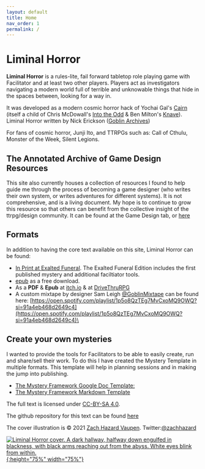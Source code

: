 ```yaml
---
layout: default
title: Home
nav_order: 1
permalink: /
---
```

# Liminal Horror
**Liminal Horror**  is a rules-lite, fail forward tabletop role playing game with Facilitator and at least two other players. Players act as investigators navigating a modern world full of terrible and unknowable things that hide in the spaces between, looking for a way in.

It was developed as a modern cosmic horror hack of Yochai Gal's [Cairn](https://yochaigal.itch.io/cairn) (itself a child of Chris McDowall's [Into the Odd](https://chrismcdee.itch.io/) & Ben Milton's [Knave](https://questingbeast.itch.io/knave)). Liminal Horror written by Nick Erickson ([Goblin Archives](https://twitter.com/goblin_archives))

For fans of cosmic horror, Junji Ito, and TTRPGs such as: Call of Cthulu, Monster of the Week, Silent Legions.

## The Annotated Archive of Game Design Resources
This site also currently houses a collection of resources I found to help guide me through the process of becoming a game designer (who writes their own system, or writes adventures for different systems). It is not comprehensive, and is a living document. My hope is to continue to grow this resource so that others can benefit from the collective insight of the ttrpg/design community. It can be found at the Game Design tab, or [here](https://goblinarchives.github.io/LiminalHorror/Game%20Design/)

## Formats
In addition to having the core text available on this site, Liminal Horror can be found:
- [In Print at Exalted Funeral](https://www.exaltedfuneral.com/products/liminal-horror-pdf). The Exalted Funeral Edition includes the first published mystery and additional faciltiator tools.
- [epub](https://drive.google.com/file/d/10f8Q4jC3yQdbTUKx1DqIaHXEkdBWw-Cg/view?usp=sharing) as a free download.
- As a **PDF** & **Epub** at [itch.io](https://goblinarchives.itch.io/liminal-horror) & at [DriveThruRPG](https://www.drivethrurpg.com/product/366656/Liminal-Horror)
- A custom mixtape by designer Sam Leigh [@GoblinMixtape](https://twitter.com/GoblinMixtape) can be found here: [https://open.spotify.com/playlist/1p5o8QzTEg7MvCxoMQ9OWQ?si=91a4eb468d2649c4](https://open.spotify.com/playlist/1p5o8QzTEg7MvCxoMQ9OWQ?si=91a4eb468d2649c4)\

## Create your own mysteries
I wanted to provide the tools for Facilitators to be able to easily create, run and share/sell their work. To do this I have created the Mystery Template in multiple formats. This template will help in planning sessions and in making the jump into publishing.
- [The Mystery Framework Google Doc Template:](https://docs.google.com/document/d/1h2KVL4owTgfal60nbN-mRa6s4G8cDm147gWiV95vNfw/edit#)
- [The Mystery Framework Markdown Template](https://drive.google.com/file/d/1dmfrjCKd3lPRWi0ZU1C8-p_K7TnM7rZa/view?usp=sharing)

The full text is licensed under [CC-BY-SA 4.0](https://creativecommons.org/licenses/by-sa/4.0/).

The github repository for this text can be found [here](https://github.com/GoblinArchives/LiminalHorror)

The cover illustration is © 2021 [Zach Hazard Vaupen](https://emo-sludge.com/). Twitter:[@zachhazard](https://twitter.com/zachhazard)


<p></p>

[![Liminal Horror cover. A dark hallway, halfway down engulfed in blackness, with black arms reaching out from the abyss. White eyes blink from within.](/LiminalHorror/img/liminalhorrorcover.png "Click to embiggen"){:height="75%" width="75%"}](/LiminalHorror/img/liminalhorrorcover.png)
